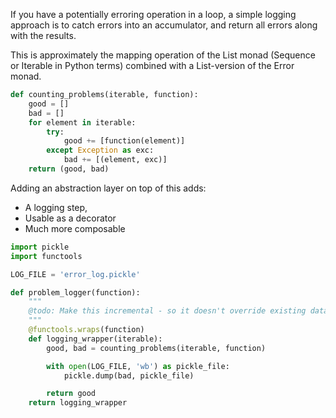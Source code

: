 If you have a potentially erroring operation in a loop,
a simple logging approach is to catch errors into
an accumulator, and return all errors along with the
results.

This is approximately the mapping operation of the List
monad (Sequence or Iterable in Python terms) combined
with a List-version of the Error monad.

```python
def counting_problems(iterable, function):
    good = []
    bad = []
    for element in iterable:
        try:
            good += [function(element)]
        except Exception as exc:
            bad += [(element, exc)]
    return (good, bad)
```

Adding an abstraction layer on top of this adds:
* A logging step,
* Usable as a decorator
* Much more composable


```python
import pickle
import functools

LOG_FILE = 'error_log.pickle'

def problem_logger(function):
    """
    @todo: Make this incremental - so it doesn't override existing data.
    """
    @functools.wraps(function)
    def logging_wrapper(iterable):
        good, bad = counting_problems(iterable, function)

        with open(LOG_FILE, 'wb') as pickle_file:
            pickle.dump(bad, pickle_file)

        return good
    return logging_wrapper
    
```
